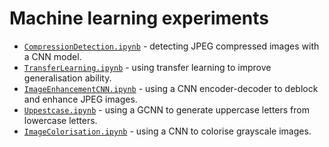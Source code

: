 # Machine learning experiments

- [`CompressionDetection.ipynb`](CompressionDetection.ipynb) - detecting JPEG compressed images with a CNN model.
- [`TransferLearning.ipynb`](TransferLearning.ipynb) - using transfer learning to improve generalisation ability.
- [`ImageEnhancementCNN.ipynb`](ImageEnhancementCNN.ipynb) - using a CNN encoder-decoder to deblock and enhance JPEG images.
- [`Uppestcase.ipynb`](Uppestcase.ipynb) - using a GCNN to generate uppercase letters from lowercase letters.
- [`ImageColorisation.ipynb`](ImageColorisation.ipynb) - using a CNN to colorise grayscale images.
